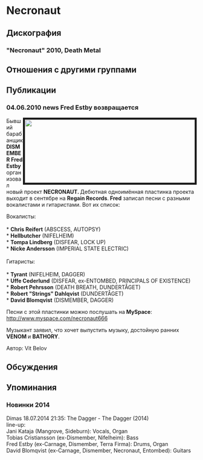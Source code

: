# Necronaut



## Дискография

### "Necronaut" 2010, Death Metal




## Отношения с другими группами


## Публикации

### 04.06.2010 news Fred Estby возвращается

<P><IMG height=167 alt="" hspace=0 src="/images/news_rus/2010.06/16779.jpg" width=450 align=right border=5>Бывший барабанщик<STRONG> DISMEMBER Fred Estby</STRONG> организовал новый проект <STRONG>NECRONAUT. </STRONG>Дебютная одноимённая пластинка проекта выходит в сентябре на <STRONG>Regain Records</STRONG>.<STRONG> Fred</STRONG> записал песни с разными вокалистами и гитаристами. Вот их список:</P>
<P>Вокалисты:<BR><BR>* <B>Chris Reifert</B> (ABSCESS, AUTOPSY)<BR>* <B>Hellbutcher</B> (NIFELHEIM)<BR>* <B>Tompa Lindberg</B> (DISFEAR, LOCK UP)<BR>* <B>Nicke Andersson</B> (IMPERIAL STATE ELECTRIC)<BR><BR>Гитаристы:<BR><BR>* <B>Tyrant</B> (NIFELHEIM, DAGGER)<BR>* <B>Uffe Cederlund</B> (DISFEAR, ex-ENTOMBED, PRINCIPALS OF EXISTENCE)<BR>* <B>Robert Pehrsson</B> (DEATH BREATH, DUNDERT&#197;GET)<BR>* <B>Robert "Strings" Dahlqvist</B> (DUNDERT&#197;GET)<BR>* <B>David Blomqvist</B> (DISMEMBER, DAGGER)</P>
<P>Песни с этой пластинки можно послушать на<STRONG> MySpace</STRONG>: <A href="http://www.myspace.com/necronaut666">http://www.myspace.com/necronaut666</A></P>
<P>Музыкант заявил, что хочет выпустить музыку, достойную ранних <STRONG>VENOM </STRONG>и <STRONG>BATHORY</STRONG>.</P>
Автор: Vit Belov


## Обсуждения


## Упоминания

### Новинки 2014

Dimas 18.07.2014 21:35:
The Dagger - The Dagger (2014)<BR>line-up:<BR>Jani Kataja (Mangrove, Sideburn): Vocals, Organ<BR>Tobias Cristiansson (ex-Dismember, Nifelheim): Bass<BR>Fred Estby (ex-Carnage, Dismember, Terra Firma): Drums, Organ<BR>David Blomqvist (ex-Carnage, Dismember, Necronaut, Entombed): Guitars

